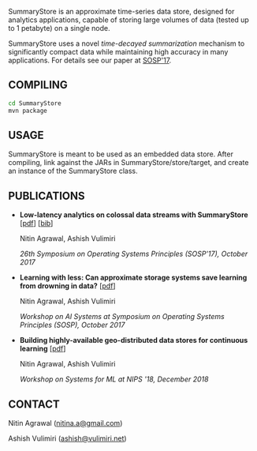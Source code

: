 SummaryStore is an approximate time-series data store, designed for
analytics applications, capable of storing large volumes of data (tested
up to 1 petabyte) on a single node.

SummaryStore uses a novel _time-decayed summarization_ mechanism to
significantly compact data while maintaining high accuracy in many
applications.  For details see our paper at [SOSP'17](SummaryStore/papers/17sosp.pdf).

## COMPILING

```bash
cd SummaryStore
mvn package
```


## USAGE

SummaryStore is meant to be used as an embedded data store. After
compiling, link against the JARs in SummaryStore/store/target, and create
an instance of the SummaryStore class.


## PUBLICATIONS

* **Low-latency analytics on colossal data streams with SummaryStore**
 [[pdf](SummaryStore/papers/17sosp.pdf)]
 [[bib](SummaryStore/papers/17sosp.bib)]

  Nitin Agrawal, Ashish Vulimiri

  _26th Symposium on Operating Systems Principles (SOSP'17), October 2017_

* **Learning with less: Can approximate storage systems save learning from drowning in data?**
 [[pdf](SummaryStore/papers/17aisys.pdf)]

  Nitin Agrawal, Ashish Vulimiri

  _Workshop on AI Systems at Symposium on Operating Systems Principles (SOSP), October 2017_

* **Building highly-available geo-distributed data stores for continuous learning**
 [[pdf](SummaryStore/papers/18mlsys.pdf)]

  Nitin Agrawal, Ashish Vulimiri

  _Workshop on Systems for ML at NIPS '18, December 2018_



## CONTACT

Nitin Agrawal (nitina.a@gmail.com)

Ashish Vulimiri (ashish@vulimiri.net)
